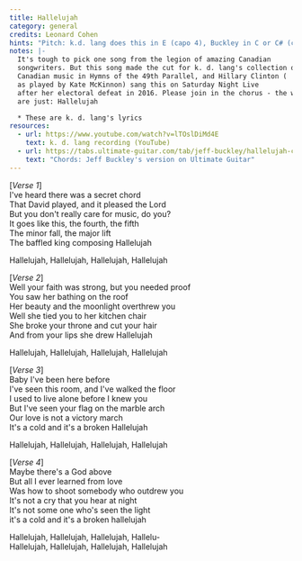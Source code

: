 ```yaml
---
title: Hallelujah
category: general
credits: Leonard Cohen
hints: "Pitch: k.d. lang does this in E (capo 4), Buckley in C or C# (capo 1)"
notes: |-
  It's tough to pick one song from the legion of amazing Canadian
  songwriters. But this song made the cut for k. d. lang's collection of 
  Canadian music in Hymns of the 49th Parallel, and Hillary Clinton (
  as played by Kate McKinnon) sang this on Saturday Night Live 
  after her electoral defeat in 2016. Please join in the chorus - the words 
  are just: Hallelujah

  * These are k. d. lang's lyrics
resources:
  - url: https://www.youtube.com/watch?v=lTOslDiMd4E
    text: k. d. lang recording (YouTube)
  - url: https://tabs.ultimate-guitar.com/tab/jeff-buckley/hallelujah-chords-198052
    text: "Chords: Jeff Buckley's version on Ultimate Guitar"
---
```

[*Verse 1*]\
I've heard there was a secret chord\
That David played, and it pleased the Lord\
But you don't really care for music, do you?\
It goes like this, the fourth, the fifth\
The minor fall, the major lift\
The baffled king composing Hallelujah  

Hallelujah, Hallelujah, Hallelujah, Hallelujah  

[*Verse 2*]\
Well your faith was strong, but you needed proof\
You saw her bathing on the roof\
Her beauty and the moonlight overthrew you\
Well she tied you to her kitchen chair\
She broke your throne and cut your hair\
And from your lips she drew Hallelujah  

Hallelujah, Hallelujah, Hallelujah, Hallelujah  

[*Verse 3*]\
Baby I've been here before\
I've seen this room, and I've walked the floor\
I used to live alone before I knew you\
But I've seen your flag on the marble arch\
Our love is not a victory march\
It's a cold and it's a broken Hallelujah  

Hallelujah, Hallelujah, Hallelujah, Hallelujah  

[*Verse 4*]\
Maybe there's a God above\
But all I ever learned from love\
Was how to shoot somebody who outdrew you\
It's not a cry that you hear at night\
It's not some one who's seen the light\
it's a cold and it's a broken hallelujah  

Hallelujah, Hallelujah, Hallelujah, Hallelu-\
Hallelujah, Hallelujah, Hallelujah, Hallelujah  

<!-- 


I did my best, it wasn't much  
I couldn't feel, so I tried to touch  
I've told the truth, I didn't come to fool you  
And even though  
It all went wrong  
I'll stand before the Lord of Song  
With nothing on my tongue but Hallelujah  
  
You say I took the Name in vain  
I don't even know the Name  
But if I did, well really, what's it to you?  
There's a blaze of light  
In every word  
It doesn't matter which you heard  
The holy or the broken Hallelujah  
Hallelujah, Hallelujah, Hallelujah, Hallelujah  
-->
